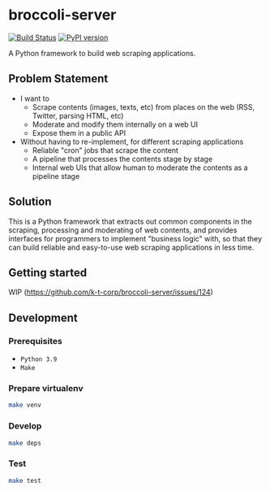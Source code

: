 # broccoli-server
[![Build Status](https://travis-ci.org/k-t-corp/broccoli-server.svg?branch=master)](https://travis-ci.org/k-t-corp/broccoli-server)
[![PyPI version](https://badge.fury.io/py/broccoli-server.svg)](https://badge.fury.io/py/broccoli-server)

A Python framework to build web scraping applications.

## Problem Statement
* I want to
    * Scrape contents (images, texts, etc) from places on the web (RSS, Twitter, parsing HTML, etc)
    * Moderate and modify them internally on a web UI
    * Expose them in a public API
* Without having to re-implement, for different scraping applications
    * Reliable "cron" jobs that scrape the content
    * A pipeline that processes the contents stage by stage
    * Internal web UIs that allow human to moderate the contents as a pipeline stage


## Solution
This is a Python framework that extracts out common components in the scraping, processing and moderating of web contents,
and provides interfaces for programmers to implement "business logic" with, so that they can build reliable and easy-to-use web scraping applications in less time.

## Getting started
WIP (https://github.com/k-t-corp/broccoli-server/issues/124)

## Development
### Prerequisites
* `Python 3.9`
* `Make`

### Prepare virtualenv
```bash
make venv
```

### Develop
```bash
make deps
```

### Test
```bash
make test
```
